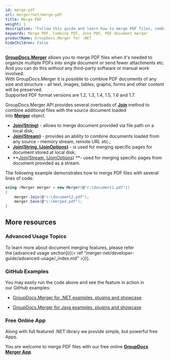 ```yaml
---
id: merge-pdf
url: merger/net/merge-pdf
title: Merge PDF
weight: 1
description: "Follow this guide and learn how to merge PDF files, combine several PDFs into one using GroupDocs.Merger API and couple lines of code."
keywords: Merge PDF, Combine PDF, Join PDF, PDF document merger
productName: GroupDocs.Merger for .NET
hideChildren: False
---
```

**[GroupDocs.Merger](https://products.groupdocs.com/merger/net)** allows you to merge PDF files when it's needed to organize multiple PDFs into single document or send fewer attachments etc. And you can do this without any third-party software or manual work involved.  
With GroupDocs.Merger it is possible to combine PDF documents of any size and structure - all text, images, tables, graphs, forms and other content will be preserved.   
Supported PDF format versions are 1.2, 1.3, 1.4, 1.5, 1.6 and 1.7.

GroupDocs.Merger API provides several overloads of **[Join](https://apireference.groupdocs.com/net/merger/groupdocs.merger/merger/methods/join/index)** method to combine additional files with the source document loaded into **[Merger](https://apireference.groupdocs.com/net/merger/groupdocs.merger/merger)** object. 

*   **[Join(String)](https://apireference.groupdocs.com/net/merger/groupdocs.merger.merger/join/methods/2)** - allows to merge document provided via file path on a local disk; 
*   **[Join(Stream)](https://apireference.groupdocs.com/net/merger/groupdocs.merger/merger/methods/join)** - provides an ability to combine documents loaded from any source - memory stream, remote URL etc.;
*   **[Join(String, IJoinOptions)](https://apireference.groupdocs.com/net/merger/groupdocs.merger.merger/join/methods/3)** - is used for merging specific pages for document stored at local disk; 
*   **[Join(Stream, IJoinOptions)](https://apireference.groupdocs.com/net/merger/groupdocs.merger.merger/join/methods/1) **\- used for merging specific pages from document provided as a stream.

The following example demonstrates how to merge PDF files with several lines of code:

```csharp
using (Merger merger = new Merger(@"c:\document1.pdf"))
{
    merger.Join(@"c:\document2.pdf");
    merger.Save(@"c:\merged.pdf");
}
```

## More resources

### Advanced Usage Topics 

To learn more about document merging features, please refer the [advanced usage section]({{< ref "merger-net/developer-guide/advanced-usage/_index.md" >}}).

### GitHub Examples 

You may easily run the code above and see the feature in action in our GitHub examples:

*   [GroupDocs.Merger for .NET examples, plugins and showcase](https://github.com/groupdocs-merger/GroupDocs.Merger-for-.NET)
    
*   [GroupDocs.Merger for Java examples, plugins and showcase](https://github.com/groupdocs-merger/GroupDocs.Merger-for-Java)
    

### Free Online App 

Along with full featured .NET library we provide simple, but powerful free Apps.

You are welcome to merge PDF files with our free online **[GroupDocs Merger App](https://products.groupdocs.app/merger)**.

